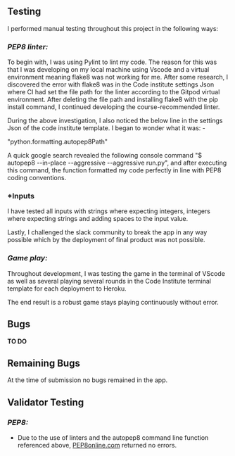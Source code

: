 ## **Testing**
I performed manual testing throughout this project in the following ways:
### ***PEP8 linter:***
To begin with, I was using Pylint to lint my code. The reason for this was that I was developing on my local machine using Vscode and a virtual environment meaning flake8 was not working for me. After some research, I discovered the error with flake8 was in the Code institute settings Json where CI had set the file path for the linter according to the Gitpod virtual environment. After deleting the file path and installing flake8 with the pip install command, I continued developing the course-recommended linter.

During the above investigation, I also noticed the below line in the settings Json of the code institute template. I began to wonder what it was: -   
 
 "python.formatting.autopep8Path"

A quick google search revealed the following console command "$ autopep8 --in-place --aggressive --aggressive run.py", and after executing this command, the function formatted my code perfectly in line with PEP8 coding conventions.

### ***Inputs**
I have tested all inputs with strings where expecting integers, integers where expecting strings and adding spaces to the input value.  

Lastly, I challenged the slack community to break the app in any way possible which by the deployment of final product was not possible.   

### ***Game play:***
Throughout development, I was testing the game in the terminal of VScode as well as several playing several rounds in the Code Institute terminal template for each deployment to Heroku.

The end result is a robust game stays playing continuously without error.

## **Bugs**
**TO DO**

## **Remaining Bugs**
At the time of submission no bugs remained in the app.

## **Validator Testing**
### ***PEP8:***
* Due to the use of linters and the autopep8 command line function referenced above, [PEP8online.com](http://pep8online.com/) returned no errors.